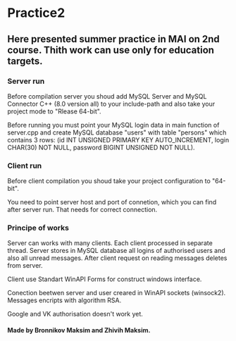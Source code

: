 # Practice2
## Неre presented summer practice in MAI on 2nd course. Thith work can use only for education targets.
### Server run

Before compilation server you shoud add MySQL Server and MySQL Connector C++ (8.0 version all) to your include-path 
and also take your project mode to "Rlease 64-bit".

Before running you must point your MySQL login data in main function of server.cpp and create MySQL database "users" with table "persons" 
which contains 3 rows: (id INT UNSIGNED PRIMARY KEY AUTO_INCREMENT, login CHAR(30) NOT NULL, password BIGINT UNSIGNED NOT NULL). 


### Client run 

Before client compilation you shoud take your project configuration to "64-bit". 

You need to point server host and port of connetion, which you can find after server run. That needs for correct connection.

### Principe of works

Server can works with many clients. Each client processed in separate thread. Server stores in MySQL database all logins of authorised users and also all unread messages. 
After client request on reading messages deletes from server.

Client use Standart WinAPI Forms for construct windows interface.

Conection beetwen server and user creared in WinAPI sockets (winsock2). Messages encripts with algorithm RSA. 

Google and VK authorisation doesn't work yet.

#### Made by Bronnikov Maksim and Zhivih Maksim.

